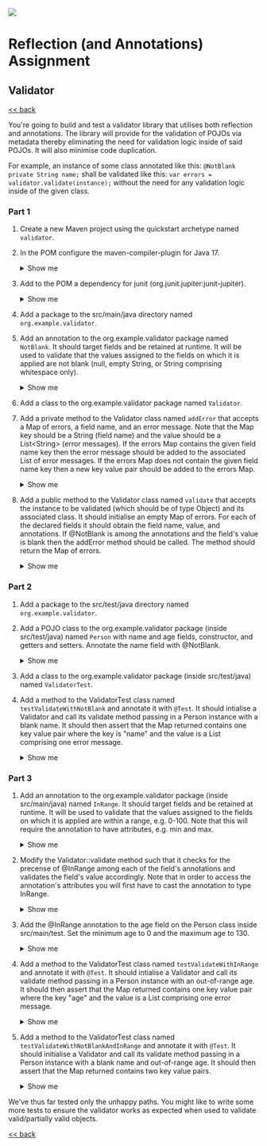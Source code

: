 <img src="https://github.com/stayahead-training/shared/blob/master/stayahead.png" />

# Reflection (and Annotations) Assignment

## Validator

[<< back](../../../../README.md#reflection)

You're going to build and test a validator library that utilises both reflection and annotations. The library will provide for the validation of POJOs via metadata thereby eliminating the need for validation logic inside of said POJOs. It will also minimise code duplication.

For example, an instance of some class annotated like this: ```@NotBlank private String name;``` shall be validated like this: ```var errors = validator.validate(instance);``` without the need for any validation logic inside of the given class.

### Part 1

1. Create a new Maven project using the quickstart archetype named `validator`.

2. In the POM configure the maven-compiler-plugin for Java 17.<details>
    <summary>Show me</summary>

    ```xml
    <properties>
      <maven.compiler.source>17</maven.compiler.source>
      <maven.compiler.target>17</maven.compiler.target>
    </properties>
    ```
</details>

3. Add to the POM a dependency for junit (org.junit.jupiter:junit-jupiter).<details>
    <summary>Show me</summary>

    ```xml
    <dependencies>
      <dependency>
        <groupId>org.junit.jupiter</groupId>
        <artifactId>junit-jupiter</artifactId>
        <version>5.8.2</version> <!-- or whatever is the latest version -->
        <scope>test</scope>
      </dependency>
    </dependencies>
    ```
</details>

4. Add a package to the src/main/java directory named `org.example.validator`.

5. Add an annotation to the org.example.validator package named `NotBlank`. It should target fields and be retained at runtime. It will be used to validate that the values assigned to the fields on which it is applied are not blank (null, empty String, or String comprising whitespace only).<details>
    <summary>Show me</summary>
    
    ```java
    @Target(ElementType.FIELD)
    @Retention(RetentionPolicy.RUNTIME)
    public @interface NotBlank {
    }
    ```
</details>

6. Add a class to the org.example.validator package named `Validator`.

7. Add a private method to the Validator class named `addError` that accepts a Map of errors, a field name, and an error message. Note that the Map key should be a String (field name) and the value should be a List&lt;String&gt; (error messages). If the errors Map contains the given field name key then the error message should be added to the associated List of error messages. If the errors Map does not contain the given field name key then a new key value pair should be added to the errors Map.<details>
    <summary>Show me</summary>

    ```java
    private void addError(Map<String, List<String>> errors, String fieldName, String errorMessage) {
        if (errors.containsKey(fieldName)) {
            errors.get(fieldName).add(errorMessage);
        } else {
            var errorMessages = new ArrayList<String>();
            errorMessages.add(errorMessage);
            errors.put(fieldName, errorMessages);
        }
    }
    ```
</details>

8. Add a public method to the Validator class named `validate` that accepts the instance to be validated (which should be of type Object) and its associated class. It should initialise an empty Map of errors. For each of the declared fields it should obtain the field name, value, and annotations. If @NotBlank is among the annotations and the field's value is blank then the addError method should be called. The method should return the Map of errors.<details>
    <summary>Show me</summary>

    ```java
    public Map<String, List<String>> validate(Object object, Class clazz) throws IllegalAccessException {
        var errors = new HashMap<String, List<String>>();
        for (var field : clazz.getDeclaredFields()) {
            field.setAccessible(true); // <!-- necessary to read private members
            var fieldName = field.getName();
            var fieldValue = field.get(object);
            var fieldAnnotations = field.getAnnotations();
            for (var annotation : fieldAnnotations) {
                if (annotation.annotationType() == NotBlank.class) {
                    if (fieldValue == null || ((String) fieldValue).isBlank()) {
                        addError(errors, fieldName, fieldName + " is blank");
                    }
                }
            }
        }
        return errors;
    }
    ```
</details>

### Part 2

1. Add a package to the src/test/java directory named `org.example.validator`.

2. Add a POJO class to the org.example.validator package (inside src/test/java) named `Person` with name and age fields, constructor, and getters and setters. Annotate the name field with @NotBlank.<details>
    <summary>Show me</summary>

    ```java
    public class Person {

        @NotBlank
        private String name;

        private int age;

        public Person(String name, int age) {
            this.name = name;
            this.age = age;
        }

        // getters and setters
    }
    ```
</details>

3. Add a class to the org.example.validator package (inside src/test/java) named `ValidatorTest`.

4. Add a method to the ValidatorTest class named `testValidateWithNotBlank` and annotate it with `@Test`. It should intialise a Validator and call its validate method passing in a Person instance with a blank name. It should then assert that the Map returned contains one key value pair where the key is "name" and the value is a List comprising one error message.<details>
    <summary>Show me</summary>

    ```java
    @Test
    public void testValidateWithNotBlank() throws IllegalAccessException {
        var validator = new Validator();
        var errors = validator.validate(new Person(null, 30), Person.class);
        assertEquals(1, errors.size());
        assertEquals(1, errors.get("name").size());
        assertTrue(errors.get("name").contains("name is blank"));
    }
    ```
</details>

### Part 3

1. Add an annotation to the org.example.validator package (inside src/main/java) named `InRange`. It should target fields and be retained at runtime. It will be used to validate that the values assigned to the fields on which it is applied are within a range, e.g. 0-100. Note that this will require the annotation to have attributes, e.g. min and max.<details>
    <summary>Show me</summary>
    
    ```java
    @Target(ElementType.FIELD)
    @Retention(RetentionPolicy.RUNTIME)
    public @interface InRange {

        int min();

        int max();
    }
    ```
</details>

2. Modify the Validator::validate method such that it checks for the precense of @InRange among each of the field's annotations and validates the field's value accordingly. Note that in order to access the annotation's attributes you will first have to cast the annotation to type InRange.<details>
    <summary>Show me</summary>

    ```java
    // ...other method code
    if (annotation.annotationType() == InRange.class) {
        var inRangeAnnotation = (InRange) annotation;
        var min = inRangeAnnotation.min();
        var max = inRangeAnnotation.max();
        var doubleFieldValue = Double.parseDouble(fieldValue.toString());
        if (doubleFieldValue < min || doubleFieldValue > max) {
            addError(errors, fieldName, fieldName + " is out of range");
        }
    }
    // ...other method code
    ```
</details>

3. Add the @InRange annotation to the age field on the Person class inside src/main/test. Set the minimum age to 0 and the maximum age to 130.<details>
    <summary>Show me</summary>

    ```java
    @InRange(min = 0, max = 130)
    private int age;
    ```
</details>

4. Add a method to the ValidatorTest class named `testValidateWithInRange` and annotate it with `@Test`. It should intialise a Validator and call its validate method passing in a Person instance with an out-of-range age. It should then assert that the Map returned contains one key value pair where the key "age" and the value is a List comprising one error message.<details>
    <summary>Show me</summary>

    ```java
    @Test
    public void testValidateWithInRange() throws IllegalAccessException {
        var validator = new Validator();
        var errors = validator.validate(new Person("Dave", -1), Person.class);
        assertEquals(1, errors.size());
        assertEquals(1, errors.get("age").size());
        assertTrue(errors.get("age").contains("age is out of range"));
    }
    ```
</details>

5. Add a method to the ValidatorTest class named `testValidateWithNotBlankAndInRange` and annotate it with `@Test`. It should initialise a Validator and call its validate method passing in a Person instance with a blank name and out-of-range age. It should then assert that the Map returned contains two key value pairs.<details>
    <summary>Show me</summary>

    ```java
    @Test
    public void testValidateWithNotBlankAndInRange() throws IllegalAccessException {
        var validator = new Validator();
        var errors = validator.validate(new Person(null, -1), Person.class);
        assertEquals(2, errors.size());
        assertEquals(1, errors.get("name").size());
        assertEquals(1, errors.get("age").size());
        assertTrue(errors.get("name").contains("name is blank"));
        assertTrue(errors.get("age").contains("age is out of range"));
    }
    ```
</details>

We've thus far tested only the unhappy paths. You might like to write some more tests to ensure the validator works as expected when used to validate valid/partially valid objects.

[<< back](../../../../README.md#reflection)